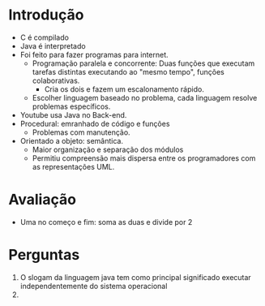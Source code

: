 # Introdução

- C é compilado
- Java é interpretado
- Foi feito para fazer programas para internet.
    - Programação paralela e concorrente: Duas funções que executam tarefas distintas executando ao "mesmo tempo", funções colaborativas.
        - Cria os dois e fazem um escalonamento rápido.
    - Escolher linguagem baseado no problema, cada linguagem resolve problemas específicos.
- Youtube usa Java no Back-end.
- Procedural: emranhado de código e funções
    - Problemas com manutenção.
- Orientado a objeto: semântica.
    - Maior organização e separação dos módulos
    - Permitiu compreensão mais dispersa entre os programadores com as representações UML.

# Avaliação 

- Uma no começo e fim: soma as duas e divide por 2

# Perguntas

1. O slogam da linguagem java tem como principal significado executar independentemente do sistema operacional
2. 





